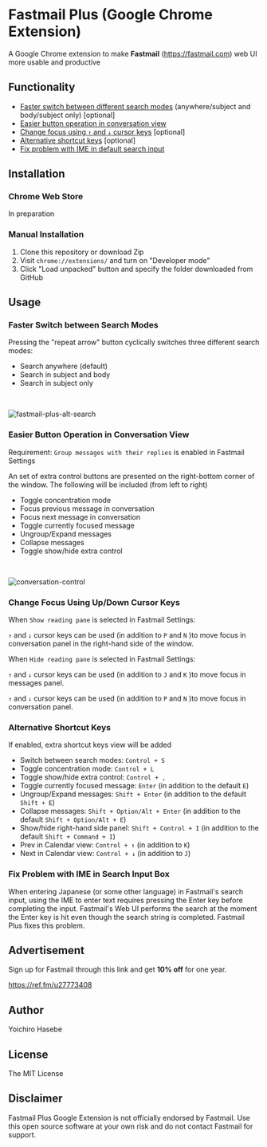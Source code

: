 # Fastmail Plus (Google Chrome Extension)

A Google Chrome extension to make **Fastmail** (https://fastmail.com) web UI more usable and productive

## Functionality

- [Faster switch between different search modes](#faster-switch-between-search-modes) (anywhere/subject and body/subject only) \[optional\]
- [Easier button operation in conversation view](#easier-button-operation-in-conversation-view) 
- [Change focus using `↑` and `↓` cursor keys](#change-focus-using-updown-cursor-keys) \[optional\]
- [Alternative shortcut keys](#alternative-shortcut-keys) \[optional\]
- [Fix problem with IME in default search input](#fix-problem-with-ime-in-search-input-box)

## Installation

### Chrome Web Store

In preparation

### Manual Installation

1. Clone this repository or download Zip
2. Visit `chrome://extensions/` and turn on "Developer mode"
3. Click "Load unpacked" button and specify the folder downloaded from GitHub

## Usage

### Faster Switch between Search Modes

Pressing the "repeat arrow" button cyclically switches three different search modes:

- Search anywhere (default)
- Search in subject and body
- Search in subject only

<br />

![fastmail-plus-alt-search](https://user-images.githubusercontent.com/18207/156918109-aeef285c-1f15-4bd6-9cfe-c22a2b954a36.gif)

### Easier Button Operation in Conversation View

Requirement: `Group messages with their replies` is enabled in Fastmail Settings

An set of extra control buttons are presented on the right-bottom corner of the window. The following will be included (from left to right)

- Toggle concentration mode
- Focus previous message in conversation
- Focus next message in conversation
- Toggle currently focused message
- Ungroup/Expand messages
- Collapse messages
- Toggle show/hide extra control

<br />

![conversation-control](https://user-images.githubusercontent.com/18207/156918099-274bb6ea-aa2f-4202-9ce9-7923e3ca0c61.gif)

### Change Focus Using Up/Down Cursor Keys

When `Show reading pane` is selected in Fastmail Settings:

`↑` and `↓` cursor keys can be used (in addition to `P` and `N` )to move focus in conversation panel in the right-hand side of the window.

When `Hide reading pane` is selected in Fastmail Settings:

`↑` and `↓` cursor keys can be used (in addition to `J` and `K` )to move focus in messages panel.

`↑` and `↓` cursor keys can be used (in addition to `P` and `N` )to move focus in conversation panel.

### Alternative Shortcut Keys

If enabled, extra shortcut keys view will be added

- Switch between search modes: `Control + S`
- Toggle concentration mode: `Control + L`
- Toggle show/hide extra control: `Control + ,`
- Toggle currently focused message: `Enter` (in addition to the default `E`)
- Ungroup/Expand messages: `Shift + Enter` (in addition to the default `Shift + E`)
- Collapse messages: `Shift + Option/Alt + Enter` (in addition to the default `Shift + Option/Alt + E`)
- Show/hide right-hand side panel: `Shift + Control + I` (in addition to the default `Shift + Command + I`)
- Prev in Calendar view: `Control + ↑` (in addition to `K`)
- Next in Calendar view: `Control + ↓` (in addition to `J`)

### Fix Problem with IME in Search Input Box

When entering Japanese (or some other language) in Fastmail's search input, using the IME to enter text requires pressing the Enter key before completing the input. Fastmail's Web UI performs the search at the moment the Enter key is hit even though the search string is completed. Fastmail Plus fixes this problem.

## Advertisement

Sign up for Fastmail through this link and get **10% off** for one year.

https://ref.fm/u27773408

## Author

Yoichiro Hasebe

## License

The MIT License

## Disclaimer

Fastmail Plus Google Extension is not officially endorsed by Fastmail. Use this open source software at your own risk and do not contact Fastmail for support.
